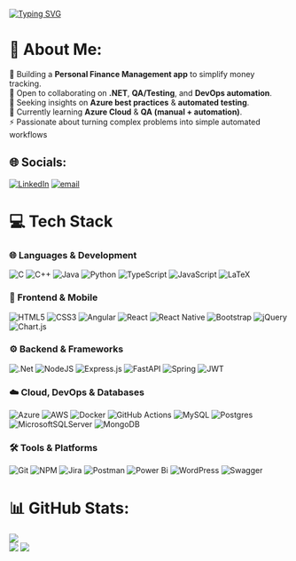 [![Typing SVG](https://readme-typing-svg.demolab.com?font=Fira+Code&pause=1000&center=true&vCenter=true&width=1000&lines=Hi+%E2%80%94+I'm+Salma+Jalaoui+;Full-Stack+Developer+%26+QA+Learner+)](https://git.io/typing-svg)

# 💫 About Me:
🔭 Building a **Personal Finance Management app** to simplify money tracking.<br>👯 Open to collaborating on **.NET**, **QA/Testing**, and **DevOps automation**.<br>🤝 Seeking insights on **Azure best practices** & **automated testing**.<br>🌱 Currently learning **Azure Cloud** & **QA (manual + automation)**.<br>⚡ Passionate about turning complex problems into simple automated workflows

## 🌐 Socials:
[![LinkedIn](https://img.shields.io/badge/LinkedIn-%230077B5.svg?logo=linkedin&logoColor=white)](https://linkedin.com/in/https://www.linkedin.com/in/salma-jalaoui/) [![email](https://img.shields.io/badge/Email-D14836?logo=gmail&logoColor=white)](mailto:salmajalaoui1@gmail.com) 


# 💻 Tech Stack

### 🌐 Languages & Development

![C](https://img.shields.io/badge/c-%2300599C.svg?style=for-the-badge\&logo=c\&logoColor=white)
![C++](https://img.shields.io/badge/c++-%2300599C.svg?style=for-the-badge\&logo=c%2B%2B\&logoColor=white)
![Java](https://img.shields.io/badge/java-%23ED8B00.svg?style=for-the-badge\&logo=openjdk\&logoColor=white)
![Python](https://img.shields.io/badge/python-3670A0?style=for-the-badge\&logo=python\&logoColor=ffdd54)
![TypeScript](https://img.shields.io/badge/typescript-%23007ACC.svg?style=for-the-badge\&logo=typescript\&logoColor=white)
![JavaScript](https://img.shields.io/badge/javascript-%23323330.svg?style=for-the-badge\&logo=javascript\&logoColor=%23F7DF1E)
![LaTeX](https://img.shields.io/badge/latex-%23008080.svg?style=for-the-badge\&logo=latex\&logoColor=white)

### 🎨 Frontend & Mobile

![HTML5](https://img.shields.io/badge/html5-%23E34F26.svg?style=for-the-badge\&logo=html5\&logoColor=white)
![CSS3](https://img.shields.io/badge/css3-%231572B6.svg?style=for-the-badge\&logo=css3\&logoColor=white)
![Angular](https://img.shields.io/badge/angular-%23DD0031.svg?style=for-the-badge\&logo=angular\&logoColor=white)
![React](https://img.shields.io/badge/react-%2320232a.svg?style=for-the-badge\&logo=react\&logoColor=%2361DAFB)
![React Native](https://img.shields.io/badge/react_native-%2320232a.svg?style=for-the-badge\&logo=react\&logoColor=%2361DAFB)
![Bootstrap](https://img.shields.io/badge/bootstrap-%238511FA.svg?style=for-the-badge\&logo=bootstrap\&logoColor=white)
![jQuery](https://img.shields.io/badge/jquery-%230769AD.svg?style=for-the-badge\&logo=jquery\&logoColor=white)
![Chart.js](https://img.shields.io/badge/chart.js-F5788D.svg?style=for-the-badge\&logo=chart.js\&logoColor=white)


### ⚙️ Backend & Frameworks

![.Net](https://img.shields.io/badge/.NET-5C2D91?style=for-the-badge\&logo=.net\&logoColor=white)
![NodeJS](https://img.shields.io/badge/node.js-6DA55F?style=for-the-badge\&logo=node.js\&logoColor=white)
![Express.js](https://img.shields.io/badge/express.js-%23404d59.svg?style=for-the-badge\&logo=express\&logoColor=%2361DAFB)
![FastAPI](https://img.shields.io/badge/FastAPI-005571?style=for-the-badge\&logo=fastapi)
![Spring](https://img.shields.io/badge/spring-%236DB33F.svg?style=for-the-badge\&logo=spring\&logoColor=white)
![JWT](https://img.shields.io/badge/JWT-black?style=for-the-badge\&logo=JSON%20web%20tokens)
  
### ☁️ Cloud, DevOps & Databases


![Azure](https://img.shields.io/badge/azure-%230072C6.svg?style=for-the-badge\&logo=microsoftazure\&logoColor=white)
![AWS](https://img.shields.io/badge/AWS-%23FF9900.svg?style=for-the-badge\&logo=amazon-aws\&logoColor=white)
![Docker](https://img.shields.io/badge/docker-%230db7ed.svg?style=for-the-badge\&logo=docker\&logoColor=white)
![GitHub Actions](https://img.shields.io/badge/github%20actions-%232671E5.svg?style=for-the-badge\&logo=githubactions\&logoColor=white)
![MySQL](https://img.shields.io/badge/mysql-4479A1.svg?style=for-the-badge\&logo=mysql\&logoColor=white)
![Postgres](https://img.shields.io/badge/postgres-%23316192.svg?style=for-the-badge\&logo=postgresql\&logoColor=white)
![MicrosoftSQLServer](https://img.shields.io/badge/Microsoft%20SQL%20Server-CC2927?style=for-the-badge\&logo=microsoft%20sql%20server\&logoColor=white)
![MongoDB](https://img.shields.io/badge/MongoDB-%234ea94b.svg?style=for-the-badge\&logo=mongodb\&logoColor=white)

### 🛠️ Tools & Platforms

![Git](https://img.shields.io/badge/git-%23F05033.svg?style=for-the-badge\&logo=git\&logoColor=white)
![NPM](https://img.shields.io/badge/NPM-%23CB3837.svg?style=for-the-badge\&logo=npm\&logoColor=white)
![Jira](https://img.shields.io/badge/jira-%230A0FFF.svg?style=for-the-badge\&logo=jira\&logoColor=white)
![Postman](https://img.shields.io/badge/Postman-FF6C37?style=for-the-badge\&logo=postman\&logoColor=white)
![Power Bi](https://img.shields.io/badge/power_bi-F2C811?style=for-the-badge\&logo=powerbi\&logoColor=black)
![WordPress](https://img.shields.io/badge/WordPress-%23117AC9.svg?style=for-the-badge\&logo=WordPress\&logoColor=white)
![Swagger](https://img.shields.io/badge/-Swagger-%23Clojure?style=for-the-badge\&logo=swagger\&logoColor=white)



# 📊 GitHub Stats:
![](https://github-readme-stats.vercel.app/api?username=Salma191&theme=blue_navy&hide_border=false&include_all_commits=true&count_private=false)<br/>
![](https://github-readme-stats.vercel.app/api/top-langs/?username=Salma191&theme=blue_navy&hide_border=false&include_all_commits=true&count_private=false&layout=compact)
![](https://nirzak-streak-stats.vercel.app/?user=Salma191&theme=blue_navy&hide_border=false)<br/>

<!-- Proudly created with GPRM ( https://gprm.itsvg.in ) -->
